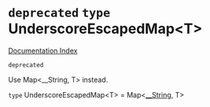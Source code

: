 # `deprecated` `type` UnderscoreEscapedMap\<T>

[Documentation Index](../README.md)

`deprecated`

Use Map<__String, T> instead.

`type` UnderscoreEscapedMap\<T> = Map\<[\_\_String](../type.__String/README.md), T>